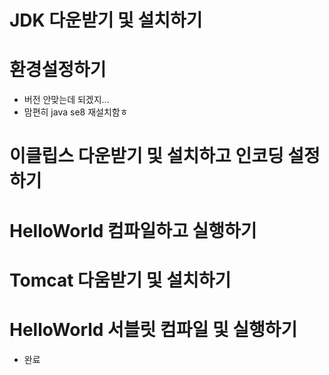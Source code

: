 # JDK 다운받기 및 설치하기

# 환경설정하기
- 버전 안맞는데 되겠지...
- 맘편히 java se8 재설치함ㅎ
# 이클립스 다운받기 및 설치하고 인코딩 설정하기

# HelloWorld 컴파일하고 실행하기

# Tomcat 다움받기 및 설치하기

# HelloWorld 서블릿 컴파일 및 실행하기
- 완료
